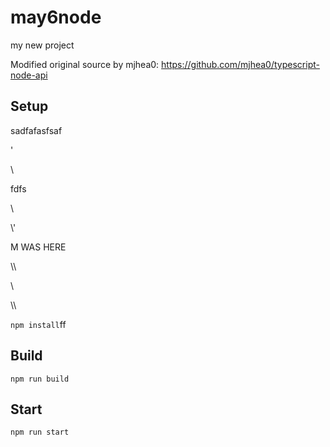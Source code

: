 # may6node

my new project

Modified original source by mjhea0: https://github.com/mjhea0/typescript-node-api

## Setup














sadfafasfsaf









'




\\





fdfs
























































\













































\\\'









M WAS HERE

















































\\\

































\\








\\\






























`npm install`ff












## Build







`npm run build`





## Start

`npm run start`


